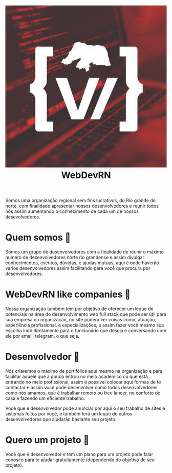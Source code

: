 <h1 align="center">
  <a href="https://WebDevRN.github.io/"><img src="https://raw.githubusercontent.com/WebDevRN/WebDevRN.github.io/master/assets/logo.jpeg" alt="WebTorrent" width="600"></a>
  <br>
  WebDevRN
  <br>
  <br>
</h1>

Somos uma organização regional sem fins lucrativos, do Rio grande do norte, com finalidade apresentar nossos desenvolvedores e
reunir todos nós assim aumentando o conhecimento de cada um de nossos desevolvedores.

# Quem somos :beer:

Somos um grupo de desenvolvedores com a finalidade de reunir o máximo numero de desenvolvedores norte rio grandense e assim 
divulgar conhecimentos, eventos, dúvidas, e ajudas mutuas, aqui é onde haverão varios desenvolvedores assim facilitando para você 
que procura por desenvolvedores.

# WebDevRN like companies :blue_heart:

Nossa organização também tem por objetivo de oferecer um leque de potenciais na área do desenvolvimento web full stack que pode
ser útil para sua empresa ou organização, no site poderá ver coisas como, atuação, esperiência profissional, e especializações,
e assim fazer você mesmo sua escolha indo diretamente para o funcionário que deseja e conversando com ele por email, telegram, 
o que seja.

# Desenvolvedor :metal:

Nós criaremos o máximo de portifólios aqui mesmo na organização e para facilitar aquele que a pouco entrou no meio acadêmico ou
que está entrando no meio profissional, assim é possível colocar aqui formas de te contactar e assim você pode desenvolver como
todos desenvolvedores como nós amamos, que é trabalhar remoto ou free lancer, no conforto de casa e fazendo um eficiente trabalho.

Você que é desenvolvedor pode anunciar por aqui o seu trabalho de sites e sistemas feitos por você, e também terá um leque de outros
desenvolvedores que ajudarão bastante seu projeto.

# Quero um projeto :tophat:

Você que é desenvolvedor e tem um plano para um projeto pode falar conosco para te ajudar gratuitamente (dependendo do objetivo de
seu projeto). 